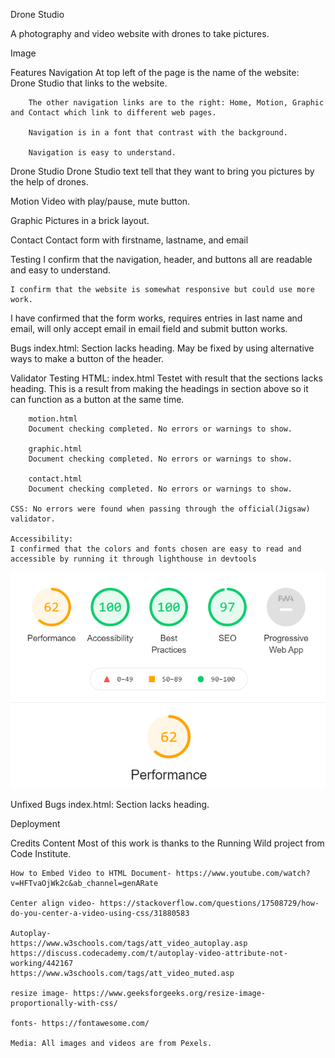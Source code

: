 Drone Studio

A photography and video website with drones to take pictures. 

Image

Features
    Navigation
        At top left of the page is the name of the website: Drone Studio that links to the website.

        The other navigation links are to the right: Home, Motion, Graphic and Contact which link to different web pages. 

        Navigation is in a font that contrast with the background.

        Navigation is easy to understand. 


Drone Studio
    Drone Studio text tell that they want to bring you pictures by the help of drones. 

Motion
    Video with play/pause, mute button. 

Graphic
    Pictures in a brick layout. 

Contact
    Contact form with firstname, lastname, and email

Testing
    I confirm that the navigation, header, and buttons all are readable and easy to understand. 

    I confirm that the website is somewhat responsive but could use more work. 

   I have confirmed that the form works, requires entries in last name and email, will only accept email in email field and submit button works. 

 Bugs
 index.html: Section lacks heading. May be fixed by using alternative ways to make a button of the header. 


Validator Testing
    HTML:
        index.html 
        Testet with result that the sections lacks heading. This is a result from making the headings in section above so it can function as a button at the same time. 

        motion.html
        Document checking completed. No errors or warnings to show.

        graphic.html
        Document checking completed. No errors or warnings to show.

        contact.html
        Document checking completed. No errors or warnings to show.

    CSS: No errors were found when passing through the official(Jigsaw) validator. 

    Accessibility:
    I confirmed that the colors and fonts chosen are easy to read and accessible by running it through lighthouse in devtools


 <img src="assets/images/lighthouse.png" alt="lighthouse validation">



Unfixed Bugs
 index.html: Section lacks heading. 


Deployment

Credits
    Content
    Most of this work is thanks to the Running Wild project from Code Institute. 

    How to Embed Video to HTML Document- https://www.youtube.com/watch?v=HFTvaOjWk2c&ab_channel=genARate

    Center align video- https://stackoverflow.com/questions/17508729/how-do-you-center-a-video-using-css/31880583

    Autoplay- 	
    https://www.w3schools.com/tags/att_video_autoplay.asp
	https://discuss.codecademy.com/t/autoplay-video-attribute-not-working/442167
	https://www.w3schools.com/tags/att_video_muted.asp

    resize image- https://www.geeksforgeeks.org/resize-image-proportionally-with-css/

    fonts- https://fontawesome.com/
    
    Media: All images and videos are from Pexels. 